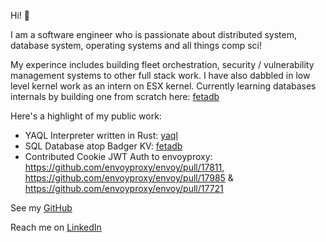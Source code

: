 Hi! 👋

I am a software engineer who is passionate about distributed system, database system, operating systems and all things comp sci!

My experince includes building fleet orchestration, security / vulnerability management systems to other full stack work. I have also dabbled in low level kernel work as an intern on ESX kernel. Currently learning databases internals by building one from scratch here: [fetadb](https://github.com/theshubhamp/fetadb)

Here's a highlight of my public work:
* YAQL Interpreter written in Rust: [yaql](https://github.com/theshubhamp/yaql)
* SQL Database atop Badger KV: [fetadb](https://github.com/theshubhamp/fetadb)
* Contributed Cookie JWT Auth to envoyproxy: https://github.com/envoyproxy/envoy/pull/17811, https://github.com/envoyproxy/envoy/pull/17985 & https://github.com/envoyproxy/envoy/pull/17721


See my [GitHub](https://github.com/theshubhamp/)

Reach me on [LinkedIn](https://www.linkedin.com/in/shubhampatil/)
